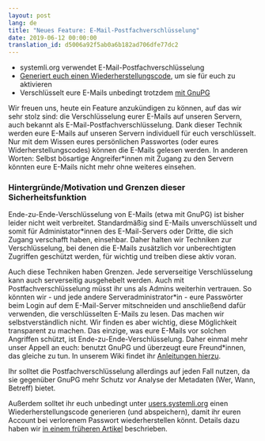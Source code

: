 ```yaml
---
layout: post
lang: de
title: "Neues Feature: E-Mail-Postfachverschlüsselung"
date: 2019-06-12 00:00:00
translation_id: d5006a92f5ab0a6b182ad706dfe77dc2
---
```


* systemli.org verwendet E-Mail-Postfachverschlüsselung
* [Generiert euch einen Wiederherstellungscode](/de/2019/03/03/password-recovery.html), um sie für euch zu aktivieren
* Verschlüsselt eure E-Mails unbedingt trotzdem [mit GnuPG](https://wiki.systemli.org/howto/howto/thunderbird_gpg)

Wir freuen uns, heute ein Feature anzukündigen zu können, auf das wir sehr stolz sind: die Verschlüsselung eurer E-Mails auf unseren Servern, auch bekannt als E-Mail-Postfachverschlüsselung. Dank dieser Technik werden eure E-Mails auf unseren Servern individuell für euch verschlüsselt. Nur mit dem Wissen eures persönlichen Passwortes (oder eures Widerherstellungscodes) können die E-Mails gelesen werden. In anderen Worten: Selbst bösartige Angreifer\*innen mit Zugang zu den Servern könnten eure E-Mails nicht mehr ohne weiteres einsehen.

<!--more-->

### Hintergründe/Motivation und Grenzen dieser Sicherheitsfunktion

Ende-zu-Ende-Verschlüsselung von E-Mails (etwa mit GnuPG) ist bisher leider nicht weit verbreitet. Standardmäßig sind E-Mails unverschlüsselt und somit für Administator\*innen des E-Mail-Servers oder Dritte, die sich Zugang verschafft haben, einsehbar. Daher halten wir Techniken zur Verschlüsselung, bei denen die E-Mails zusätzlich vor unberechtigten Zugriffen geschützt werden, für wichtig und treiben diese aktiv voran.

Auch diese Techniken haben Grenzen. Jede serverseitige Verschlüsselung kann auch serverseitig ausgehebelt werden. Auch mit Postfachverschlüsselung müsst ihr uns als Admins weiterhin vertrauen. So könnten wir - und jede andere Serveradministrator\*in - eure Passwörter beim Login auf dem E-Mail-Server mitschneiden und anschließend dafür verwenden, die verschlüsselten E-Mails zu lesen. Das machen wir selbstverständlich nicht. Wir finden es aber wichtig, diese Möglichkeit transparent zu machen. Das einzige, was eure E-Mails vor solchen Angriffen schützt, ist Ende-zu-Ende-Verschlüsselung. Daher einmal mehr unser Appell an euch: benutzt GnuPG und überzeugt eure Freund\*innen, das gleiche zu tun. In unserem Wiki findet ihr [Anleitungen hierzu](https://wiki.systemli.org/howto/howto/thunderbird_gpg).

Ihr solltet die Postfachverschlüsselung allerdings auf jeden Fall nutzen, da sie gegenüber GnuPG mehr Schutz vor Analyse der Metadaten (Wer, Wann, Betreff) bietet.

Außerdem solltet ihr euch unbedingt unter [users.systemli.org](https://users.systemli.org/) einen Wiederherstellungscode generieren (und abspeichern), damit ihr euren Account bei verlorenem Passwort wiederherstellen könnt. Details dazu haben wir [in einem früheren Artikel](https://www.systemli.org/de/2019/03/03/password-recovery.html) beschrieben.
